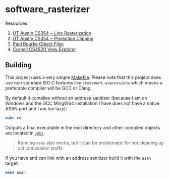 # software_rasterizer

Resources:
1. [UT Austin CS354 ~ Line Rasterization](https://www.cs.utexas.edu/~bajaj/graphics2012/cs354/lectures/lect02.pdf)
2. [UT Austin CS354 ~ Projection Clipping](https://www.cs.utexas.edu/~fussell/courses/cs354-fall2015/lectures/lecture9.pdf)
3. [Paul Bourke Object Files](https://paulbourke.net/dataformats/obj/)
4. [Cornell CS4620 View Explorer](https://www.cs.cornell.edu/courses/cs4620/2019fa/demos/view_explore/view_explore_ortho.html)

## Building

This project uses a very simple [Makefile](./Makefile). Please note that this project does use non standard ISO C features like `statement-expressions` which means a preferable compiler
will be GCC or Clang.

By default it compiles without an address sanitizer (because I am on Windows and the GCC MingW64 installation I have
does not have a native ASAN port and I am too lazy):

```bash
make re
```

Outputs a final executable in the root directory and other compiled objects are located in [`/obj`](./obj/)

> Running `make` also works, but it can be problematic for not cleaning up old compilation stuffs

If you have and can link with an address sanitizer build it with the `asan` target:

```bash
make asan
```
